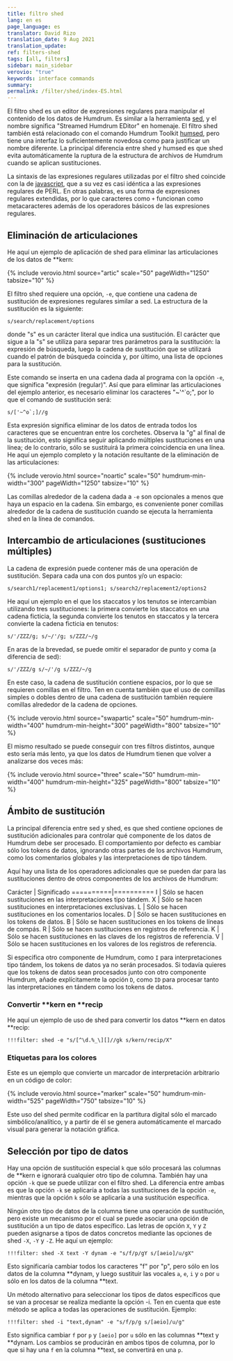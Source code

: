 ```yaml
---
title: filtro shed
lang: en es
page_language: es
translator: David Rizo
translation_date: 9 Aug 2021
translation_update:
ref: filters-shed
tags: [all, filters]
sidebar: main_sidebar
verovio: "true"
keywords: interface commands 
summary: 
permalink: /filter/shed/index-ES.html
---
```

El filtro shed es un editor de expresiones regulares para manipular el contenido de los datos de Humdrum.  Es similar a la herramienta <a target="_blank" href="https://en.wikipedia.org/wiki/Sed">sed</a>, y el nombre significa "Streamed Humdrum EDitor" en homenaje.  El filtro shed también está relacionado con el comando Humdrum Toolkit <a target="_blank" href="https://www.humdrum.org/man/humsed">humsed</a>, pero tiene una interfaz lo suficientemente novedosa como para justificar un nombre diferente.  La principal diferencia entre shed y humsed es que shed evita automáticamente la ruptura de la estructura de archivos de Humdrum cuando se aplican sustituciones.

La sintaxis de las expresiones regulares utilizadas por el filtro shed coincide con la de <a target="_blank" href="https://developer.mozilla.org/en-US/docs/Web/JavaScript/Guide/Regular_Expressions">javascript</a>, que a su vez es casi idéntica a las expresiones regulares de PERL.  En otras palabras, es una forma de expresiones regulares extendidas, por lo que caracteres como `+` funcionan como metacaracteres además de los operadores básicos de las expresiones regulares.

## Eliminación de articulaciones ##
He aquí un ejemplo de aplicación de shed para eliminar las articulaciones de los datos de \*\*kern:


{% include verovio.html
	source="artic"
	scale="50"
	pageWidth="1250"
	tabsize="10"
%}
<script type="application/x-humdrum" id="artic">
**kern
*M4/4
=1
4c'
4d~
4e'~
4f^
=2
4g^^
4ao
4b`
4cc;
==
*-
</script>
El filtro shed requiere una opción, `-e`, que contiene una cadena de sustitución de expresiones regulares similar a sed.  La estructura de la sustitución es la siguiente:

```
s/search/replacement/options
```
donde "s" es un carácter literal que indica una sustitución.  El carácter que sigue a la "s" se utiliza para separar tres parámetros para la sustitución: la expresión de búsqueda, luego la cadena de sustitución que se utilizará cuando el patrón de búsqueda coincida y, por último, una lista de opciones para la sustitución.

Este comando se inserta en una cadena dada al programa con la opción `-e`, que significa "expresión (regular)".  Así que para eliminar las articulaciones del ejemplo anterior, es necesario eliminar los caracteres "~'^`o;", por lo que el comando de sustitución será:

```
s/['~^o`;]//g
```

Esta expresión significa eliminar de los datos de entrada todos los caracteres que se encuentran entre los corchetes.  Observa la "g" al final de la sustitución, esto significa seguir aplicando múltiples sustituciones en una línea; de lo contrario, sólo se sustituirá la primera coincidencia en una línea.  He aquí un ejemplo completo y la notación resultante de la eliminación de las articulaciones:

{% include verovio.html
	source="noartic"
	scale="50"
	humdrum-min-width="300"
	pageWidth="1250"
	tabsize="10"
%}

<script type="application/x-humdrum" id="noartic">
!!!filter: shed -e "s/['~^o`;]//g"
**kern
*M4/4
=1
4c'
4d~
4e'~
4f^
=2
4g^^
4ao
4b`
4cc;
==
*-
</script>

Las comillas alrededor de la cadena dada a `-e` son opcionales a menos que haya un espacio en la cadena.  Sin embargo, es conveniente poner comillas alrededor de la cadena de sustitución cuando se ejecuta la herramienta shed en la línea de comandos.

## Intercambio de articulaciones (sustituciones múltiples) ##
La cadena de expresión puede contener más de una operación de sustitución.  Separa cada una con dos puntos y/o un espacio:


```
s/search1/replacement1/options1; s/search2/replacement2/options2
```
He aquí un ejemplo en el que los staccatos y los tenutos se intercambian utilizando tres sustituciones: la primera convierte los staccatos en una cadena ficticia, la segunda convierte los tenutos en staccatos y la tercera convierte la cadena ficticia en tenutos:

```
s/'/ZZZ/g; s/~/'/g; s/ZZZ/~/g
```
En aras de la brevedad, se puede omitir el separador de punto y coma (a diferencia de sed):


```
s/'/ZZZ/g s/~/'/g s/ZZZ/~/g
```
En este caso, la cadena de sustitución contiene espacios, por lo que se requieren comillas en el filtro.  Ten en cuenta también que el uso de comillas simples o dobles dentro de una cadena de sustitución también requiere comillas alrededor de la cadena de opciones.

{% include verovio.html
	source="swapartic"
	scale="50"
	humdrum-min-width="400"
	humdrum-min-height="300"
	pageWidth="800"
	tabsize="10"
%}

<script type="application/x-humdrum" id="swapartic">
!!!filter: shed -e "s/'/ZZZ/g s/~/'/g s/ZZZ/~/g'"
**kern
*M4/4
=1
4c'
4d'
4e'
4f'
=2
4g~
4a~
4b~
4cc~
==
*-
</script>

El mismo resultado se puede conseguir con tres filtros distintos, aunque esto sería más lento, ya que los datos de Humdrum tienen que volver a analizarse dos veces más:

{% include verovio.html
	source="three"
	scale="50"
	humdrum-min-width="400"
	humdrum-min-height="325"
	pageWidth="800"
	tabsize="10"
%}

<script type="application/x-humdrum" id="three">
!!!filter: shed -e "s/'/ZZZ/g"
!!!filter: shed -e "s/~/'/g"
!!!filter: shed -e "s/ZZZ/~/g"
**kern
*M4/4
=1
4c'
4d'
4e'
4f'
=2
4g~
4a~
4b~
4cc~
==
*-
</script>






## Ámbito de sustitución ##
La principal diferencia entre sed y shed, es que shed contiene opciones de sustitución adicionales para controlar qué componente de los datos de Humdrum debe ser procesado.  El comportamiento por defecto es cambiar sólo los tokens de datos, ignorando otras partes de los archivos Humdrum, como los comentarios globales y las interpretaciones de tipo tándem.

Aquí hay una lista de los operadores adicionales que se pueden dar para las sustituciones dentro de otros componentes de los archivos de Humdrum:

Carácter | Significado
==========|==========
I         | Sólo se hacen sustituciones en las interpretaciones tipo tándem.
X         | Sólo se hacen sustituciones en interpretaciones exclusivas.
L         | Sólo se hacen sustituciones en los comentarios locales.
D         | Sólo se hacen sustituciones en los tokens de datos.
B         | Sólo se hacen sustituciones en los tokens de líneas de compás.
R         | Sólo se hacen sustituciones en registros de referencia.
K         | Sólo se hacen sustituciones en las claves de los registros de referencia.
V         | Sólo se hacen sustituciones en los valores de los registros de referencia.

Si especifica otro componente de Humdrum, como `I` para interpretaciones tipo tándem, los tokens de datos ya no serán procesados.  Si todavía quieres que los tokens de datos sean procesados junto con otro componente Humdrum, añade explícitamente la opción `D`, como `ID` para procesar tanto las interpretaciones en tándem como los tokens de datos.


### Convertir **kern en **recip ###

He aquí un ejemplo de uso de shed para convertir los datos \*\*kern en datos \*\*recip:


```
!!!filter: shed -e "s/[^\d.%_\][]//gk s/kern/recip/X"
```

### Etiquetas para los colores ###

Este es un ejemplo que convierte un marcador de interpretación arbitrario en un código de color:


{% include verovio.html
	source="marker"
	scale="50"
	humdrum-min-width="525"
	pageWidth="750"
	tabsize="10"
%}
<script type="application/x-humdrum" id="marker">
!!!filter: shed -e "s/up/color:red/I s/down/color:dodgerblue/I"
**kern	**kern
*M4/4	*M4/4
=1	=1
*up	*down
4c	4cc
4d	4b
4e	4a
4f	4g
=2	=2
4g	4f
4a	4e
4b	4d
4cc	4c
=3	=3
*down	*up
4b	4d
4a	4e
4g	4f
4f	4g
=4	=4
4e	4a
4d	4b
2c;	2cc;
==	==
*-	*-
</script>

Este uso del shed permite codificar en la partitura digital sólo el marcado simbólico/analítico, y a partir de él se genera automáticamente el marcado visual para generar la notación gráfica.



## Selección por tipo de datos  ##
Hay una opción de sustitución especial `k` que sólo procesará las columnas de \*\*kern e ignorará cualquier otro tipo de columna.  También hay una opción `-k` que se puede utilizar con el filtro shed.  La diferencia entre ambas es que la opción `-k` se aplicaría a todas las sustituciones de la opción `-e`, mientras que la opción `k` sólo se aplicaría a una sustitución específica.

Ningún otro tipo de datos de la columna tiene una operación de sustitución, pero existe un mecanismo por el cual se puede asociar una opción de sustitución a un tipo de datos específico.  Las letras de opción `X`, `Y` y `Z` pueden asignarse a tipos de datos concretos mediante las opciones de shed `-X`, `-Y` y `-Z`.  He aquí un ejemplo:

```
!!!filter: shed -X text -Y dynam -e "s/f/p/gY s/[aeio]/u/gX"
```

Esto significaría cambiar todos los caracteres "f" por "p", pero sólo en los datos de la columna \*\*dynam, y luego sustituir las vocales `a`, `e`, `i` y `o` por `u` sólo en los datos de la columna \*\*text.

Un método alternativo para seleccionar los tipos de datos específicos que se van a procesar se realiza mediante la opción -i.  Ten en cuenta que este método se aplica a todas las operaciones de sustitución.  Ejemplo:

```
!!!filter: shed -i "text,dynam" -e "s/f/p/g s/[aeio]/u/g"
```
Esto significa cambiar `f` por `p` y `[aeio]` por `u` sólo en las columnas \*\*text y \*\*dynam.  Los cambios se producirán en ambos tipos de columna, por lo que si hay una `f` en la columna \*\*text, se convertirá en una `p`.





